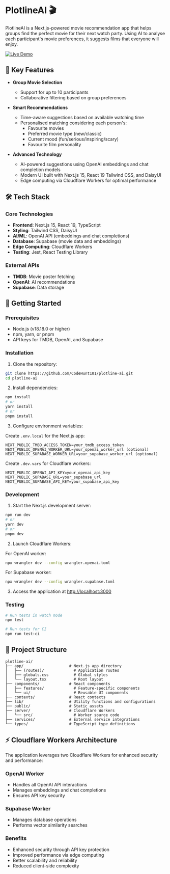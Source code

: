 # PlotlineAI 🎬

PlotlineAI is a Next.js-powered movie recommendation app that helps groups find the perfect movie for their next watch party. Using AI to analyse each participant's movie preferences, it suggests films that everyone will enjoy.

[![Live Demo](https://img.shields.io/badge/demo-plotline--ai-blue)](https://plotline-ai.pages.dev/)

## 🌟 Key Features

- **Group Movie Selection**
  - Support for up to 10 participants
  - Collaborative filtering based on group preferences

- **Smart Recommendations**
  - Time-aware suggestions based on available watching time
  - Personalised matching considering each person's:
    - Favourite movies
    - Preferred movie type (new/classic)
    - Current mood (fun/serious/inspiring/scary)
    - Favourite film personality

- **Advanced Technology**
  - AI-powered suggestions using OpenAI embeddings and chat completion models
  - Modern UI built with Next.js 15, React 19 Tailwind CSS, and DaisyUI
  - Edge computing via Cloudflare Workers for optimal performance

## 🛠️ Tech Stack

### Core Technologies
- **Frontend**: Next.js 15, React 19, TypeScript
- **Styling**: Tailwind CSS, DaisyUI
- **AI/ML**: OpenAI API (embeddings and chat completions)
- **Database**: Supabase (movie data and embeddings)
- **Edge Computing**: Cloudflare Workers
- **Testing**: Jest, React Testing Library

### External APIs
- **TMDB**: Movie poster fetching
- **OpenAI**: AI recommendations
- **Supabase**: Data storage

## 🚀 Getting Started

### Prerequisites
- Node.js (v18.18.0 or higher)
- npm, yarn, or pnpm
- API keys for TMDB, OpenAI, and Supabase

### Installation

1. Clone the repository:
```bash
git clone https://github.com/CodeHunt101/plotline-ai.git
cd plotline-ai
```

2. Install dependencies:
```bash
npm install
# or
yarn install
# or
pnpm install
```

3. Configure environment variables:

Create `.env.local` for the Next.js app:
```env
NEXT_PUBLIC_TMBD_ACCESS_TOKEN=your_tmdb_access_token
NEXT_PUBLIC_OPENAI_WORKER_URL=your_openai_worker_url (optional)
NEXT_PUBLIC_SUPABASE_WORKER_URL=your_supabase_worker_url (optional)
```

Create `.dev.vars` for Cloudflare workers:
```env
NEXT_PUBLIC_OPENAI_API_KEY=your_openai_api_key
NEXT_PUBLIC_SUPABASE_URL=your_supabase_url
NEXT_PUBLIC_SUPABASE_API_KEY=your_supabase_api_key
```

### Development

1. Start the Next.js development server:
```bash
npm run dev
# or
yarn dev
# or
pnpm dev
```

2. Launch Cloudflare Workers:

For OpenAI worker:
```bash
npx wrangler dev --config wrangler.openai.toml
```

For Supabase worker:
```bash
npx wrangler dev --config wrangler.supabase.toml
```

3. Access the application at [http://localhost:3000](http://localhost:3000)

### Testing

```bash
# Run tests in watch mode
npm test

# Run tests for CI
npm run test:ci
```

## 📁 Project Structure

```
plotline-ai/
├── app/                    # Next.js app directory
│   ├── (routes)/             # Application routes
│   ├── globals.css           # Global styles
│   └── layout.tsx            # Root layout
├── components/             # React components
│   ├── features/             # Feature-specific components
│   └── ui/                   # Reusable UI components
├── contexts/               # React contexts
├── lib/                    # Utility functions and configurations
├── public/                 # Static assets
├── server/                 # Cloudflare Workers
│   └── src/                  # Worker source code
├── services/               # External service integrations
└── types/                  # TypeScript type definitions
```

## ⚡ Cloudflare Workers Architecture

The application leverages two Cloudflare Workers for enhanced security and performance:

### OpenAI Worker
- Handles all OpenAI API interactions
- Manages embeddings and chat completions
- Ensures API key security

### Supabase Worker
- Manages database operations
- Performs vector similarity searches

### Benefits
- Enhanced security through API key protection
- Improved performance via edge computing
- Better scalability and reliability
- Reduced client-side complexity
